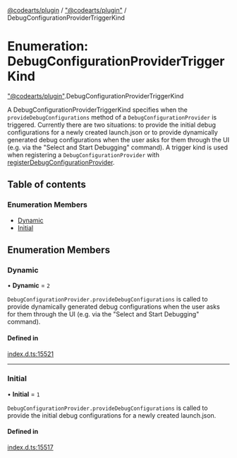 [@codearts/plugin](../README.md) / ["@codearts/plugin"](../modules/_codearts_plugin_.md) / DebugConfigurationProviderTriggerKind

# Enumeration: DebugConfigurationProviderTriggerKind

["@codearts/plugin"](../modules/_codearts_plugin_.md).DebugConfigurationProviderTriggerKind

A DebugConfigurationProviderTriggerKind specifies when the `provideDebugConfigurations` method of a `DebugConfigurationProvider` is triggered.
Currently there are two situations: to provide the initial debug configurations for a newly created launch.json or
to provide dynamically generated debug configurations when the user asks for them through the UI (e.g. via the "Select and Start Debugging" command).
A trigger kind is used when registering a `DebugConfigurationProvider` with [registerDebugConfigurationProvider](../modules/codearts_plugin_.debug.md#registerdebugconfigurationprovider).

## Table of contents

### Enumeration Members

- [Dynamic](codearts_plugin_.DebugConfigurationProviderTriggerKind.md#dynamic)
- [Initial](codearts_plugin_.DebugConfigurationProviderTriggerKind.md#initial)

## Enumeration Members

### Dynamic

• **Dynamic** = ``2``

`DebugConfigurationProvider.provideDebugConfigurations` is called to provide dynamically generated debug configurations when the user asks for them through the UI (e.g. via the "Select and Start Debugging" command).

#### Defined in

[index.d.ts:15521](https://github.com/shuyaqian/cloudide-plugin-api/blob/3fbdd11/index.d.ts#L15521)

___

### Initial

• **Initial** = ``1``

`DebugConfigurationProvider.provideDebugConfigurations` is called to provide the initial debug configurations for a newly created launch.json.

#### Defined in

[index.d.ts:15517](https://github.com/shuyaqian/cloudide-plugin-api/blob/3fbdd11/index.d.ts#L15517)
